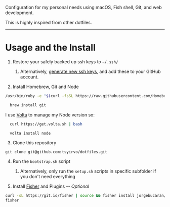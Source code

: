 Configuration for my personal needs using macOS, Fish shell, Git, and web development.

This is highly inspired from other dotfiles.

---

# Usage and the Install

1. Restore your safely backed up ssh keys to `~/.ssh/`

   1. Alternatively, [generate new ssh keys](https://help.github.com/articles/generating-a-new-ssh-key-and-adding-it-to-the-ssh-agent/), and add these to your GitHub account.

2. Install Homebrew, Git and Node

```bash
/usr/bin/ruby -e "$(curl -fsSL https://raw.githubusercontent.com/Homebrew/install/master/install)"
```

```bash
  brew install git
```

I use [Volta](https://volta.sh/) to manage my Node version so:

```bash
  curl https://get.volta.sh | bash

  volta install node
```

3. Clone this repository

```
git clone git@github.com:tsyirvo/dotfiles.git
```

4. Run the `bootstrap.sh` script

   1. Alternatively, only run the `setup.sh` scripts in specific subfolder if you don't need everything

5. Install [Fisher](https://github.com/jorgebucaran/fisher) and Plugins -- _Optional_

```bash
curl -sL https://git.io/fisher | source && fisher install jorgebucaran/fisher
fisher
```
